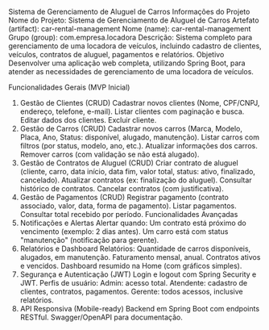 Sistema de Gerenciamento de Aluguel de Carros
Informações do Projeto
Nome do Projeto: Sistema de Gerenciamento de Aluguel de Carros
Artefato (artifact): car-rental-management
Nome (name): car-rental-management
Grupo (group): com.empresa.locadora
Descrição: Sistema completo para gerenciamento de uma locadora de veículos, incluindo cadastro de clientes, veículos, contratos de aluguel, pagamentos e relatórios.
Objetivo
Desenvolver uma aplicação web completa, utilizando Spring Boot, para atender as necessidades de gerenciamento de uma locadora de veículos.

Funcionalidades Gerais (MVP Inicial)
1. Gestão de Clientes (CRUD)
Cadastrar novos clientes (Nome, CPF/CNPJ, endereço, telefone, e-mail).
Listar clientes com paginação e busca.
Editar dados dos clientes.
Excluir cliente.
2. Gestão de Carros (CRUD)
Cadastrar novos carros (Marca, Modelo, Placa, Ano, Status: disponível, alugado, manutenção).
Listar carros com filtros (por status, modelo, ano, etc.).
Atualizar informações dos carros.
Remover carros (com validação se não está alugado).
3. Gestão de Contratos de Aluguel (CRUD)
Criar contrato de aluguel (cliente, carro, data início, data fim, valor total, status: ativo, finalizado, cancelado).
Atualizar contratos (ex: finalização do aluguel).
Consultar histórico de contratos.
Cancelar contratos (com justificativa).
4. Gestão de Pagamentos (CRUD)
Registrar pagamento (contrato associado, valor, data, forma de pagamento).
Listar pagamentos.
Consultar total recebido por período.
Funcionalidades Avançadas
1. Notificações e Alertas
Alertar quando:
Um contrato está próximo do vencimento (exemplo: 2 dias antes).
Um carro está com status "manutenção" (notificação para gerente).
2. Relatórios e Dashboard
Relatórios:
Quantidade de carros disponíveis, alugados, em manutenção.
Faturamento mensal, anual.
Contratos ativos e vencidos.
Dashboard resumido na Home (com gráficos simples).
3. Segurança e Autenticação (JWT)
Login e logout com Spring Security e JWT.
Perfis de usuário:
Admin: acesso total.
Atendente: cadastro de clientes, contratos, pagamentos.
Gerente: todos acessos, inclusive relatórios.
4. API Responsiva (Mobile-ready)
Backend em Spring Boot com endpoints RESTful.
Swagger/OpenAPI para documentação.